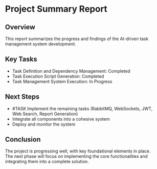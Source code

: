 # Project Summary Report
## Overview
This report summarizes the progress and findings of the AI-driven task management system development.

## Key Tasks
- Task Definition and Dependency Management: Completed
- Task Execution Script Generation: Completed
- Task Management System Execution: In Progress

## Next Steps
- #TASK Implement the remaining tasks (RabbitMQ, WebSockets, JWT, Web Search, Report Generation)
- Integrate all components into a cohesive system
- Deploy and monitor the system

## Conclusion
The project is progressing well, with key foundational elements in place. The next phase will focus on implementing the core functionalities and integrating them into a complete solution.
